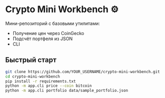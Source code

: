 # Crypto Mini Workbench ⚙️

Мини-репозиторий с базовыми утилитами:
- Получение цен через CoinGecko
- Подсчёт портфеля из JSON
- CLI

## Быстрый старт
```bash
git clone https://github.com/YOUR_USERNAME/crypto-mini-workbench.git
cd crypto-mini-workbench
pip install -r requirements.txt
python -m app.cli price --coin bitcoin
python -m app.cli portfolio data/sample_portfolio.json
